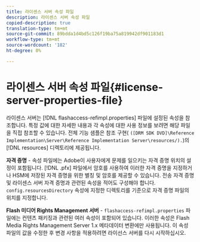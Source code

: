 ```yaml
---
title: 라이센스 서버 속성 파일
description: 라이센스 서버 속성 파일
copied-description: true
translation-type: tm+mt
source-git-commit: 89bdda1d4bd5c126f19ba75a819942df901183d1
workflow-type: tm+mt
source-wordcount: '182'
ht-degree: 0%

---
```



# 라이센스 서버 속성 파일{#license-server-properties-file}

라이센스 서버는 [!DNL flashaccess-refimpl.properties] 파일에 설정된 속성을 참조합니다. 특정 값에 대한 자세한 내용과 각 속성에 대한 사용 정보를 보려면 해당 파일을 직접 참조할 수 있습니다. 전체 기능 샘플은 참조 구현( `([DRM SDK DVD]\Reference Implementation\Server\Reference Implementation Server\resources/).`)의 [!DNL resources] 디렉토리에 제공됩니다.

**자격 증명**  - 속성 파일에는 Adobe이 사용자에게 문제를 일으키는 자격 증명 위치의 설정이 포함됩니다. [!DNL .pfx] 파일에서 암호를 사용하여 이러한 자격 증명을 지정하거나 HSM에 저장된 자격 증명을 위한 별칭 및 암호를 제공할 수 있습니다. 전송 자격 증명 및 라이센스 서버 자격 증명과 관련된 속성을 적어도 구성해야 합니다. `config.resourcesDirectory` 속성에 지정한 디렉토리를 기준으로 자격 증명 파일의 위치를 지정합니다.

**Flash 미디어 Rights Management 서버**  -  `flashaccess-refimpl.properties` 파일에는 컨텐츠 패키징과 관련된 여러 속성이 포함되어 있습니다. 이러한 속성은 Flash Media Rights Management Server 1.x 메타데이터 변환에만 사용됩니다. 이 속성 파일의 값을 수정한 후 변경 사항을 적용하려면 라이선스 서버를 다시 시작하십시오.

